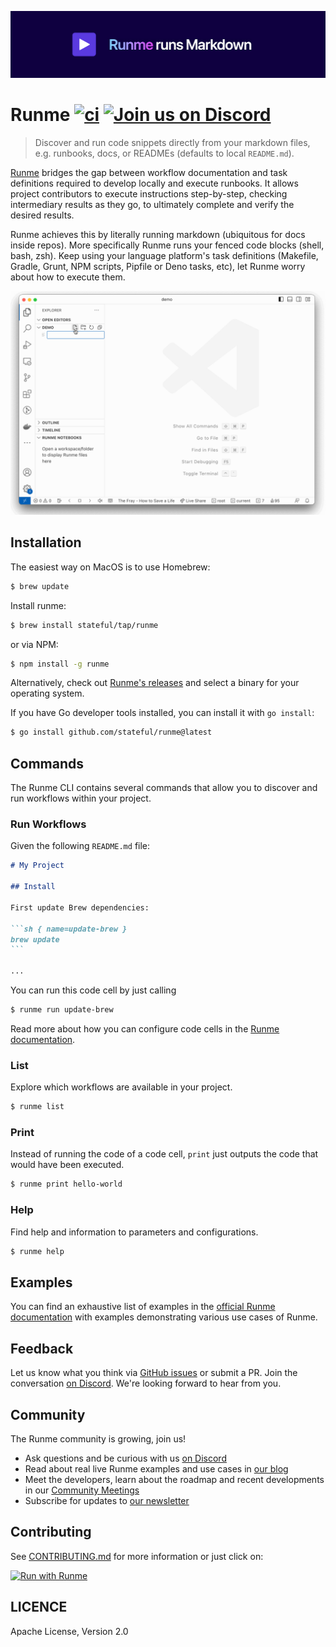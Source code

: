 [![Runme](./.github/images/github-header.png)](https://runme.dev)

# Runme [![ci](https://github.com/stateful/runme/actions/workflows/ci.yml/badge.svg)](https://github.com/stateful/runme/actions/workflows/ci.yml) [![Join us on Discord](https://img.shields.io/discord/878764303052865537?color=5b39df&label=Join%20us%20on%20Discord)](https://discord.com/invite/BQm8zRCBUY)

> Discover and run code snippets directly from your markdown files, e.g. runbooks, docs, or READMEs (defaults to local `README.md`).

[Runme](https://runme.dev) bridges the gap between workflow documentation and task definitions required to develop locally and execute runbooks. It allows project contributors to execute instructions step-by-step, checking intermediary results as they go, to ultimately complete and verify the desired results.

Runme achieves this by literally running markdown (ubiquitous for docs inside repos). More specifically Runme runs your fenced code blocks (shell, bash, zsh). Keep using your language platform's task definitions (Makefile, Gradle, Grunt, NPM scripts, Pipfile or Deno tasks, etc), let Runme worry about how to execute them.

<p align="center">
  <img src="./.github/images/hello-world.gif" />
</p>

## Installation

The easiest way on MacOS is to use Homebrew:

```sh { name=update-brew }
$ brew update
```

Install runme:

```sh { name=install-runme }
$ brew install stateful/tap/runme
```

or via NPM:

```sh { name=install-npm }
$ npm install -g runme
```

Alternatively, check out [Runme's releases](https://github.com/stateful/runme/releases) and select
a binary for your operating system.

If you have Go developer tools installed, you can install it with `go install`:

```sh { name=install-via-go }
$ go install github.com/stateful/runme@latest
```

## Commands

The Runme CLI contains several commands that allow you to discover and run workflows within your project.

### Run Workflows

Given the following `README.md` file:

````md
# My Project

## Install

First update Brew dependencies:

```sh { name=update-brew }
brew update
```

...
`````

You can run this code cell by just calling

```sh
$ runme run update-brew
```

Read more about how you can configure code cells in the [Runme documentation](https://docs.runme.dev/configuration).

### List

Explore which workflows are available in your project.

```sh { name=runme-list closeTerminalOnSuccess=false interactive=false }
$ runme list
```

### Print

Instead of running the code of a code cell, `print` just outputs the code that would have been executed.

```sh { name=runme-print interactive=false }
$ runme print hello-world
```

### Help

Find help and information to parameters and configurations.

```sh { name=runme-help interactive=false }
$ runme help
```

## Examples

You can find an exhaustive list of examples in the [official Runme documentation](https://runme.dev/examples) with examples demonstrating various use cases of Runme.

## Feedback

Let us know what you think via [GitHub issues](https://github.com/stateful/runme/issues/new) or submit a PR. Join the conversation [on Discord](https://discord.gg/runme). We're looking forward to hear from you.

## Community

The Runme community is growing, join us!

- Ask questions and be curious with us [on Discord](https://discord.gg/runme)
- Read about real live Runme examples and use cases in [our blog](https://runme.dev/blog)
- Meet the developers, learn about the roadmap and recent developments in our [Community Meetings](https://runme.dev/events)
- Subscribe for updates to [our newsletter](https://runme.dev/list)

## Contributing

See [CONTRIBUTING.md](./CONTRIBUTING.md) for more information or just click on:

[![Run with Runme](https://badgen.net/badge/Run%20with/Runme/5B3ADF?icon=https://runme.dev/img/logo.svg)](https://runme.dev/api/runme?repository=https%3A%2F%2Fgithub.com%2Fstateful%2Frunme.git&fileToOpen=CONTRIBUTING.md)

## LICENCE

Apache License, Version 2.0
